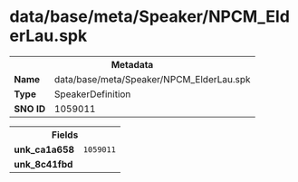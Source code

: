 <h1>data/base/meta/Speaker/NPCM_ElderLau.spk</h1><table><tr><th colspan="100%">Metadata</th></tr><tr><td><b>Name</b></td><td>data/base/meta/Speaker/NPCM_ElderLau.spk</td></tr><tr><td><b>Type</b></td><td>SpeakerDefinition</td></tr><tr><td><b>SNO ID</b></td><td>1059011</td></tr></table>

<table><tr><th colspan="100%">Fields</th></tr><tr><td><b>unk_ca1a658</b></td><td><code>1059011</code></td></tr><tr><td><b>unk_8c41fbd</b></td><td></td></tr></table>

